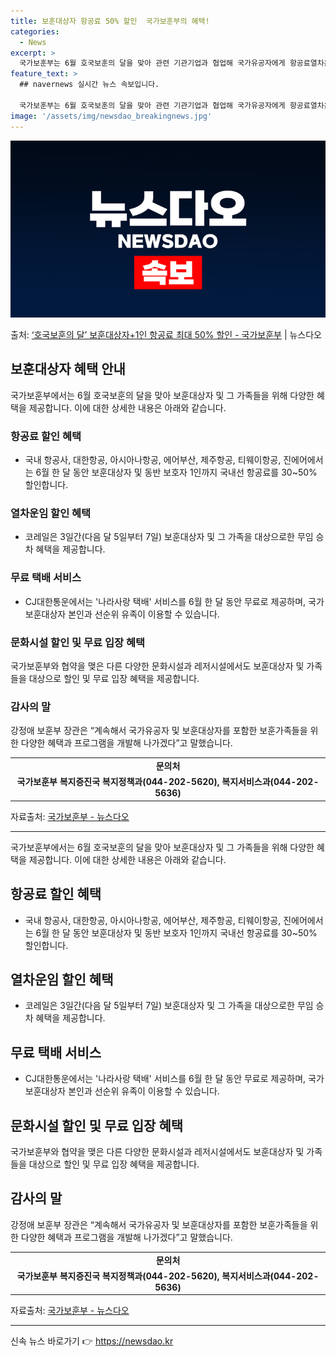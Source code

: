 ```yaml
---
title: 보훈대상자 항공료 50% 할인  국가보훈부의 혜택!
categories:
  - News
excerpt: >
  국가보훈부는 6월 호국보훈의 달을 맞아 관련 기관기업과 협업해 국가유공자에게 항공료열차운임문화시설 할인, 무…
feature_text: >
  ## navernews 실시간 뉴스 속보입니다.

  국가보훈부는 6월 호국보훈의 달을 맞아 관련 기관기업과 협업해 국가유공자에게 항공료열차운임문화시설 할인, 무…
image: '/assets/img/newsdao_breakingnews.jpg'
---
```


![뉴스다오 속보](/assets/img/newsdao_breakingnews.jpg)

<p>출처: <a href="https://newsdao.kr/3946" rel="dofollow">‘호국보훈의 달’ 보훈대상자+1인 항공료 최대 50% 할인 - 국가보훈부</a> | 뉴스다오</p>

<h2 data-ke-size="size26">보훈대상자 혜택 안내</h2>

<p data-ke-size="size16">국가보훈부에서는 6월 호국보훈의 달을 맞아 보훈대상자 및 그 가족들을 위해 다양한 혜택을 제공합니다. 이에 대한 상세한 내용은 아래와 같습니다.</p>

<h3>항공료 할인 혜택</h3>
<ul>
  <li>국내 항공사, 대한항공, 아시아나항공, 에어부산, 제주항공, 티웨이항공, 진에어에서는 6월 한 달 동안 보훈대상자 및 동반 보호자 1인까지 국내선 항공료를 30~50% 할인합니다. </li>
</ul>

<h3>열차운임 할인 혜택</h3>
<ul>
  <li>코레일은 3일간(다음 달 5일부터 7일) 보훈대상자 및 그 가족을 대상으로한 무임 승차 혜택을 제공합니다. </li>
</ul>

<h3>무료 택배 서비스</h3>
<ul>
  <li>CJ대한통운에서는 '나라사랑 택배' 서비스를 6월 한 달 동안 무료로 제공하며, 국가보훈대상자 본인과 선순위 유족이 이용할 수 있습니다. </li>
</ul>

<h3>문화시설 할인 및 무료 입장 혜택</h3>
<p data-ke-size="size16">국가보훈부와 협약을 맺은 다른 다양한 문화시설과 레저시설에서도 보훈대상자 및 가족들을 대상으로 할인 및 무료 입장 혜택을 제공합니다.</p>

<h3>감사의 말</h3>
<p data-ke-size="size16">강정애 보훈부 장관은 “계속해서 국가유공자 및 보훈대상자를 포함한 보훈가족들을 위한 다양한 혜택과 프로그램을 개발해 나가겠다”고 말했습니다.</p>

<table>
  <tr>
    <td style="text-align: center; height: 17px;"><b>문의처</b></td>
  </tr>
  <tr>
    <td style="text-align: center; height: 17px;"><b>국가보훈부 복지증진국 복지정책과(044-202-5620), 복지서비스과(044-202-5636)</b></td>
  </tr>
</table>

<p data-ke-size="size16">자료출처: <a href="https://newsdao.kr/3946">국가보훈부 - 뉴스다오</a></p>
<hr>

<p data-ke-size="size16">국가보훈부에서는 6월 호국보훈의 달을 맞아 보훈대상자 및 그 가족들을 위해 다양한 혜택을 제공합니다. 이에 대한 상세한 내용은 아래와 같습니다.</p>
<h2>항공료 할인 혜택</h2>
<ul>
  <li>국내 항공사, 대한항공, 아시아나항공, 에어부산, 제주항공, 티웨이항공, 진에어에서는 6월 한 달 동안 보훈대상자 및 동반 보호자 1인까지 국내선 항공료를 30~50% 할인합니다. </li>
</ul>
<h2>열차운임 할인 혜택</h2>
<ul>
  <li>코레일은 3일간(다음 달 5일부터 7일) 보훈대상자 및 그 가족을 대상으로한 무임 승차 혜택을 제공합니다. </li>
</ul>
<h2>무료 택배 서비스</h2>
<ul>
  <li>CJ대한통운에서는 '나라사랑 택배' 서비스를 6월 한 달 동안 무료로 제공하며, 국가보훈대상자 본인과 선순위 유족이 이용할 수 있습니다. </li>
</ul>
<h2>문화시설 할인 및 무료 입장 혜택</h2>
<p data-ke-size="size16">국가보훈부와 협약을 맺은 다른 다양한 문화시설과 레저시설에서도 보훈대상자 및 가족들을 대상으로 할인 및 무료 입장 혜택을 제공합니다.</p>
<h2>감사의 말</h2>
<p data-ke-size="size16">강정애 보훈부 장관은 “계속해서 국가유공자 및 보훈대상자를 포함한 보훈가족들을 위한 다양한 혜택과 프로그램을 개발해 나가겠다”고 말했습니다.</p>
<table>
    <tr>
        <td style="text-align: center; height: 17px;"><b>문의처</b></td>
    </tr>
    <tr>
        <td style="text-align: center; height: 17px;"><b>국가보훈부 복지증진국 복지정책과(044-202-5620), 복지서비스과(044-202-5636)</b></td>
    </tr>
</table>
<p data-ke-size="size16">자료출처: <a href="https://newsdao.kr/3946">국가보훈부 - 뉴스다오</a></p>
<hr> 

신속 뉴스 바로가기 👉 <a href="https://newsdao.kr" rel="dofollow">https://newsdao.kr</a>


